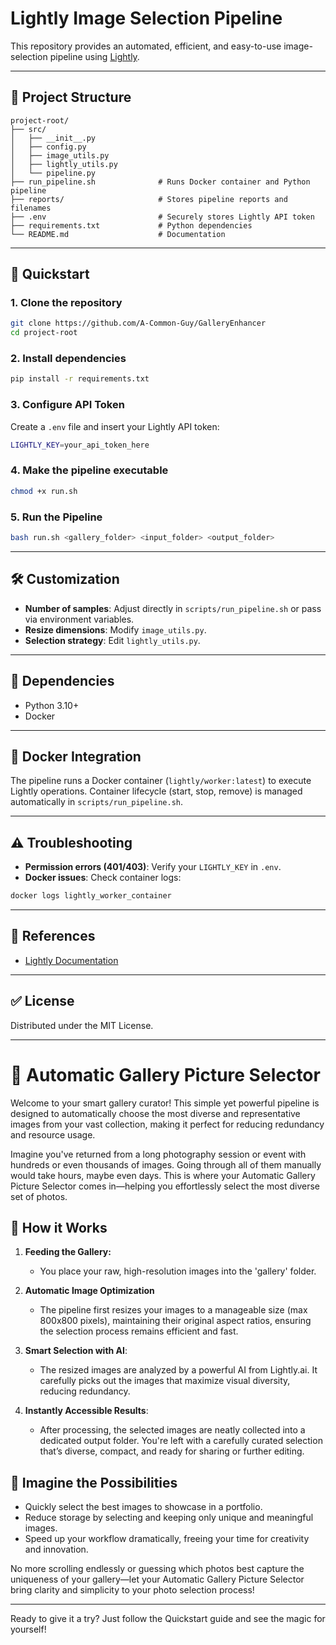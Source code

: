 # Lightly Image Selection Pipeline

This repository provides an automated, efficient, and easy-to-use image-selection pipeline using [Lightly](https://docs.lightly.ai/docs).

---

## 📁 Project Structure

```
project-root/
├── src/
│   ├── __init__.py
│   ├── config.py
│   ├── image_utils.py
│   ├── lightly_utils.py
│   └── pipeline.py
├── run_pipeline.sh              # Runs Docker container and Python pipeline
├── reports/                     # Stores pipeline reports and filenames
├── .env                         # Securely stores Lightly API token
├── requirements.txt             # Python dependencies
└── README.md                    # Documentation
```

---

## 🚀 Quickstart

### 1. Clone the repository
```bash
git clone https://github.com/A-Common-Guy/GalleryEnhancer
cd project-root
```

### 2. Install dependencies
```bash
pip install -r requirements.txt
```

### 3. Configure API Token
Create a `.env` file and insert your Lightly API token:
```bash
LIGHTLY_KEY=your_api_token_here
```

### 4. Make the pipeline executable
```bash
chmod +x run.sh
```


### 5. Run the Pipeline
```bash
bash run.sh <gallery_folder> <input_folder> <output_folder>
```

---

## 🛠️ Customization

- **Number of samples**: Adjust directly in `scripts/run_pipeline.sh` or pass via environment variables.
- **Resize dimensions**: Modify `image_utils.py`.
- **Selection strategy**: Edit `lightly_utils.py`.

---

## 📌 Dependencies

- Python 3.10+
- Docker


---

## 🐳 Docker Integration

The pipeline runs a Docker container (`lightly/worker:latest`) to execute Lightly operations. Container lifecycle (start, stop, remove) is managed automatically in `scripts/run_pipeline.sh`.

---

## ⚠️ Troubleshooting

- **Permission errors (401/403)**: Verify your `LIGHTLY_KEY` in `.env`.
- **Docker issues**: Check container logs:
```bash
docker logs lightly_worker_container
```

---

## 📖 References

- [Lightly Documentation](https://docs.lightly.ai/docs)

---

## ✅ License

Distributed under the MIT License.

---


# 🌟 Automatic Gallery Picture Selector 

Welcome to your smart gallery curator! This simple yet powerful pipeline is designed to automatically choose the most diverse and representative images from your vast collection, making it perfect for reducing redundancy and resource usage.

Imagine you've returned from a long photography session or event with hundreds or even thousands of images. Going through all of them manually would take hours, maybe even days. This is where your Automatic Gallery Picture Selector comes in—helping you effortlessly select the most diverse set of photos.

## 📸 How it Works

1. **Feeding the Gallery:**

   - You place your raw, high-resolution images into the 'gallery' folder.

2. **Automatic Image Optimization**

   - The pipeline first resizes your images to a manageable size (max 800x800 pixels), maintaining their original aspect ratios, ensuring the selection process remains efficient and fast.

3. **Smart Selection with AI**:

   - The resized images are analyzed by a powerful AI from Lightly.ai. It carefully picks out the images that maximize visual diversity, reducing redundancy.

4. **Instantly Accessible Results**:

   - After processing, the selected images are neatly collected into a dedicated output folder. You're left with a carefully curated selection that’s diverse, compact, and ready for sharing or further editing.

## 🌟 Imagine the Possibilities

- Quickly select the best images to showcase in a portfolio.
- Reduce storage by selecting and keeping only unique and meaningful images.
- Speed up your workflow dramatically, freeing your time for creativity and innovation.

No more scrolling endlessly or guessing which photos best capture the uniqueness of your gallery—let your Automatic Gallery Picture Selector bring clarity and simplicity to your photo selection process!

---

Ready to give it a try? Just follow the Quickstart guide and see the magic for yourself!



